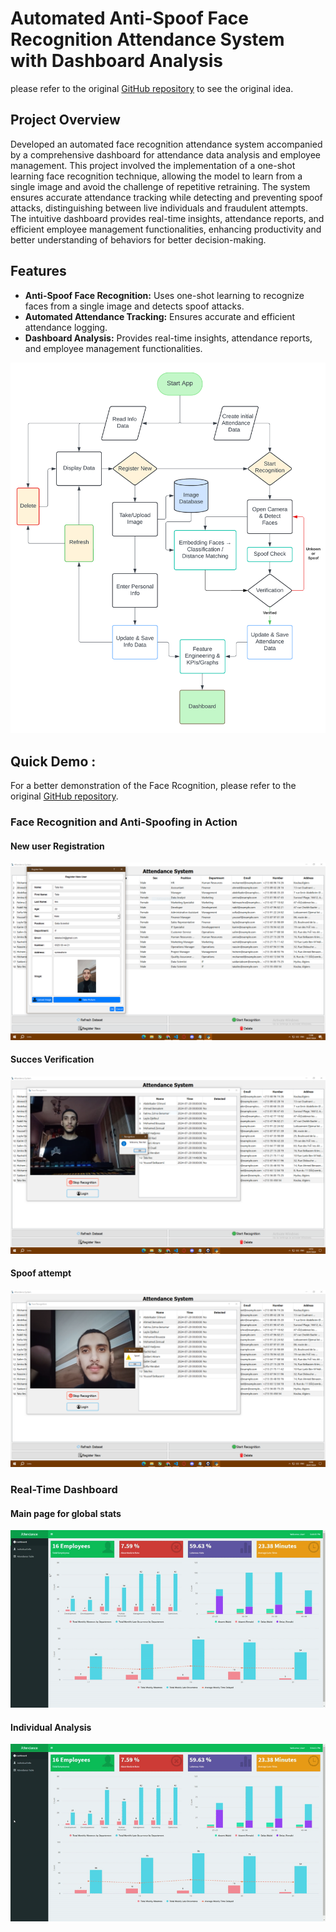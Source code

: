 # Automated Anti-Spoof Face Recognition Attendance System with Dashboard Analysis
please refer to the original [GitHub repository](https://github.com/graduation2024/Attendance-System-Face-Recognition) to see the original idea.

## Project Overview

Developed an automated face recognition attendance system accompanied by a comprehensive dashboard for attendance data analysis and employee management. This project involved the implementation of a one-shot learning face recognition technique, allowing the model to learn from a single image and avoid the challenge of repetitive retraining. The system ensures accurate attendance tracking while detecting and preventing spoof attacks, distinguishing between live individuals and fraudulent attempts. The intuitive dashboard provides real-time insights, attendance reports, and efficient employee management functionalities, enhancing productivity and better understanding of behaviors for better decision-making.

## Features

- **Anti-Spoof Face Recognition:** Uses one-shot learning to recognize faces from a single image and detects spoof attacks.
- **Automated Attendance Tracking:** Ensures accurate and efficient attendance logging.
- **Dashboard Analysis:** Provides real-time insights, attendance reports, and employee management functionalities.

![System Diagram](Images/diagram.png)

## Quick Demo : 
For a better demonstration of the Face Rcognition, please refer to the original [GitHub repository](https://github.com/graduation2024/Attendance-System-Face-Recognition).

### Face Recognition and Anti-Spoofing in Action

#### New user Registration
![Registering](Images/registernew.PNG)

#### Succes Verification
![Face Verification](Images/real.PNG)

#### Spoof attempt
![Face Verification](Images/Spoof.PNG)

### Real-Time Dashboard

#### Main page for global stats
![Main Page](Images/dash1.gif)

#### Individual Analysis
![Individual Analysis](Images/dash2.gif)



